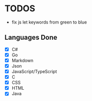# TODOS

- fix js let keywords from green to blue

## Languages Done
- [x] C#
- [x] Go
- [x] Markdown
- [x] Json
- [x] JavaScript/TypeScript
- [x] C
- [x] CSS
- [x] HTML
- [x] Java
